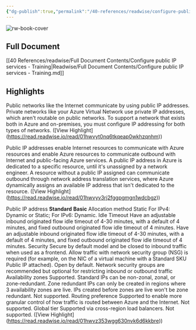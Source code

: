 ```yaml
---
{"dg-publish":true,"permalink":"/40-references/readwise/configure-public-ip-services-training/","tags":["rw/articles"]}
---
```


![rw-book-cover](https://learn.microsoft.com/en-us/media/logos/logo-ms-social.png)

## Full Document
[[40 References/readwise/Full Document Contents/Configure public IP services - Training\|Readwise/Full Document Contents/Configure public IP services - Training.md]]

## Highlights
Public networks like the Internet communicate by using public IP addresses. Private networks like your Azure Virtual Network use private IP addresses, which aren't routable on public networks. To support a network that exists both in Azure and on-premises, you must configure IP addressing for both types of networks. ([View Highlight] (https://read.readwise.io/read/01hwvyt0nq6tkqeap0wkhzqnhm))


Public IP addresses enable Internet resources to communicate with Azure resources and enable Azure resources to communicate outbound with Internet and public-facing Azure services. A public IP address in Azure is dedicated to a specific resource, until it's unassigned by a network engineer. A resource without a public IP assigned can communicate outbound through network address translation services, where Azure dynamically assigns an available IP address that isn't dedicated to the resource. ([View Highlight] (https://read.readwise.io/read/01hwvyv3rj2fggpgmgn1wdcbgz))


Public IP address **Standard** **Basic** Allocation method Static For IPv4: Dynamic or Static; For IPv6: Dynamic. Idle Timeout Have an adjustable inbound originated flow idle timeout of 4-30 minutes, with a default of 4 minutes, and fixed outbound originated flow idle timeout of 4 minutes. Have an adjustable inbound originated flow idle timeout of 4-30 minutes, with a default of 4 minutes, and fixed outbound originated flow idle timeout of 4 minutes. Security Secure by default model and be closed to inbound traffic when used as a frontend. Allow traffic with network security group (NSG) is required (for example, on the NIC of a virtual machine with a Standard SKU Public IP attached). Open by default. Network security groups are recommended but optional for restricting inbound or outbound traffic Availability zones Supported. Standard IPs can be non-zonal, zonal, or zone-redundant. Zone redundant IPs can only be created in regions where 3 availability zones are live. IPs created before zones are live won't be zone redundant. Not supported. Routing preference Supported to enable more granular control of how traffic is routed between Azure and the Internet. Not supported. Global tier Supported via cross-region load balancers. Not supported. ([View Highlight] (https://read.readwise.io/read/01hwvz353wgg630nvk6d6kkbre))


